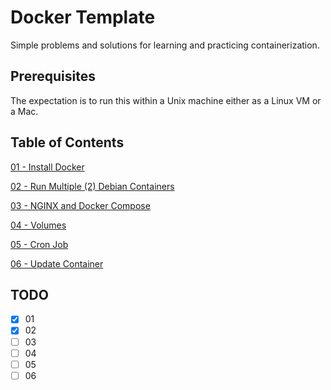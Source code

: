 # Docker Template

Simple problems and solutions for learning and practicing containerization.

## Prerequisites

The expectation is to run this within a Unix machine either as a Linux VM or a Mac.

## Table of Contents 
[01 - Install Docker](01)

[02 - Run Multiple (2) Debian Containers](02)

[03 - NGINX and Docker Compose](03)

[04 - Volumes](04)

[05 - Cron Job](05)

[06 - Update Container](06)

## TODO 
- [X] 01
- [X] 02
- [ ] 03
- [ ] 04
- [ ] 05
- [ ] 06
